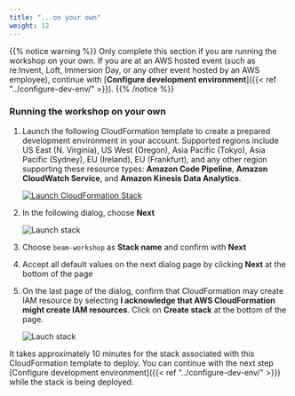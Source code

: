 ```yaml
---
title: "...on your own"
weight: 12
---
```


{{% notice warning %}}
Only complete this section if you are running the workshop on your own. If you are at an AWS hosted event (such as re:Invent,
Loft, Immersion Day, or any other event hosted by an AWS employee), continue with [**Configure development environment**]({{< ref "../configure-dev-env/" >}}).
{{% /notice %}}

### Running the workshop on your own

1. Launch the following CloudFormation template to create a prepared development environment in your account. Supported regions include US East (N. Virginia), US West (Oregon), Asia Pacific (Tokyo), Asia Pacific (Sydney), EU (Ireland), EU (Frankfurt), and any other region supporting these resource types: **Amazon Code Pipeline**, **Amazon CloudWatch Service**, and **Amazon Kinesis Data Analytics**.

   [![Launch CloudFormation Stack](/images/beam-on-kda/cloudformation-launch-stack.png)](https://console.aws.amazon.com/cloudformation/home#/stacks/new?stackName=beam-workshop&templateURL=https://aws-bigdata-blog.s3.amazonaws.com/artifacts/kinesis-analytics-taxi-consumer/cfn-templates/streaming-analytics-workshop-beam.template.json)

1. In the following dialog, choose **Next**

   ![Launch stack](/images/beam-on-kda/cfn-1-create-stack.png)

1. Choose `beam-workshop` as **Stack name** and confirm with **Next**

1. Accept all default values on the next dialog page by clicking **Next** at the bottom of the page

1. On the last page of the dialog, confirm that CloudFormation may create IAM resource by selecting **I acknowledge that AWS CloudFormation might create IAM resources**. Click on **Create stack** at the bottom of the page.

   ![Lauch stack](/images/beam-on-kda/cfn-4-confirm-capabilities.png)

It takes approximately 10 minutes for the stack associated with this CloudFormation template to deploy. You can continue with the next step [Configure development environment]({{< ref "../configure-dev-env/" >}}) while the stack is being deployed.
